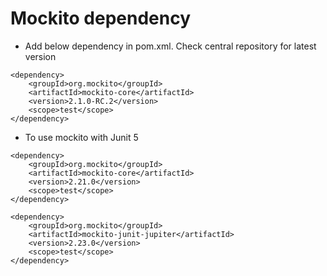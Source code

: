 # Mockito dependency
* Add below dependency in pom.xml. Check central repository for latest version
```
<dependency>
	<groupId>org.mockito</groupId>
	<artifactId>mockito-core</artifactId>
	<version>2.1.0-RC.2</version>
	<scope>test</scope>
</dependency>
```
* To use mockito with Junit 5
```
<dependency>
	<groupId>org.mockito</groupId>
	<artifactId>mockito-core</artifactId>
	<version>2.21.0</version>
	<scope>test</scope>
</dependency>

<dependency>
	<groupId>org.mockito</groupId>
	<artifactId>mockito-junit-jupiter</artifactId>
	<version>2.23.0</version>
	<scope>test</scope>
</dependency>
```
